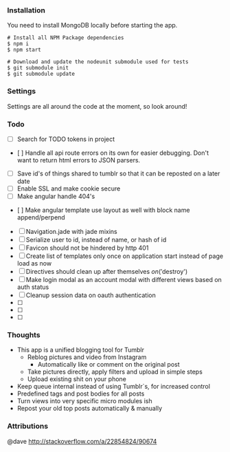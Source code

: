 ### Installation

You need to install MongoDB locally before starting the app.

    # Install all NPM Package dependencies
    $ npm i
    $ npm start

    # Download and update the nodeunit submodule used for tests
    $ git submodule init
    $ git submodule update

### Settings

Settings are all around the code at the moment, so look around!

### Todo

- [ ] Search for TODO tokens in project
- [ ] Handle all api route errors on its own for easier debugging. Don't want to return html errors to JSON parsers.
- [ ] Save id's of things shared to tumblr so that it can be reposted on a later date
- [ ] Enable SSL and make cookie secure
- [ ] Make angular handle 404's
- [ ] Make angular template use layout as well with block name append/perpend
- [ ] Navigation.jade with jade mixins
- [ ] Serialize user to id, instead of name, or hash of id
- [ ] Favicon should not be hindered by http 401
- [ ] Create list of templates only once on application start instead of page load as now
- [ ] Directives should clean up after themselves $on('$destroy')
- [ ] Make login modal as an account modal with different views based on auth status
- [ ] Cleanup session data on oauth authentication
- [ ]
- [ ]
- [ ]

### Thoughts

  - This app is a unified blogging tool for Tumblr
    - Reblog pictures and video from Instagram
      - Automatically like or comment on the original post
    - Take pictures directly, apply filters and upload in simple steps
    - Upload existing shit on your phone
  - Keep queue internal instead of using Tumblr`s, for increased control
  - Predefined tags and post bodies for all posts
  - Turn views into very specific micro modules ish
  - Repost your old top posts automatically & manually

### Attributions

  @dave http://stackoverflow.com/a/22854824/90674
